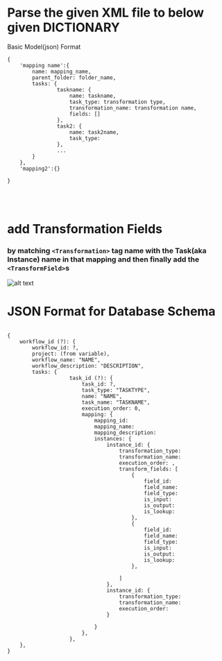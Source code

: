 # Parse the given XML file to below given DICTIONARY

Basic Model(json) Format
```
{
	'mapping name':{
		name: mapping_name,
		parent_folder: folder_name,
		tasks: {
				taskname: {
					name: taskname,
					task_type: transformation type,
					transformation_name: transformation name,
					fields: []
				},
				task2: {
					name: task2name,
					task_type:
				},
				...
		}
	},
	'mapping2':{}

}
```


</br></br>

# add Transformation Fields

### by matching `<Transformation>` tag name with the Task(aka Instance) name in that mapping and then finally add the `<TransformField>`s
![alt text](image.png)



# JSON Format for Database Schema


```

{
	workflow_id (?): {    
		workflow_id: ?,
		project: (from variable),
		workflow_name: "NAME",
		workflow_description: "DESCRIPTION",
		tasks: {
					task_id (?): {
						task_id: ?,
						task_type: "TASKTYPE",
						name: "NAME",
						task_name: "TASKNAME",
						execution_order: 0,
						mapping: {
							mapping_id: 
							mapping_name: 
							mapping_description: 
							instances: {
								instance_id: {
									transformation_type:
									transformation_name:
									execution_order: ,
									transform_fields: [
										{
											field_id:
											field_name:
											field_type:
											is_input:
											is_output:
											is_lookup:
										},
										{
											field_id:
											field_name:
											field_type:
											is_input:
											is_output:
											is_lookup:
										},

									]
								},
								instance_id: {
									transformation_type:
									transformation_name:
									execution_order: 
								}

							}
						},
					},
	},
}

```

